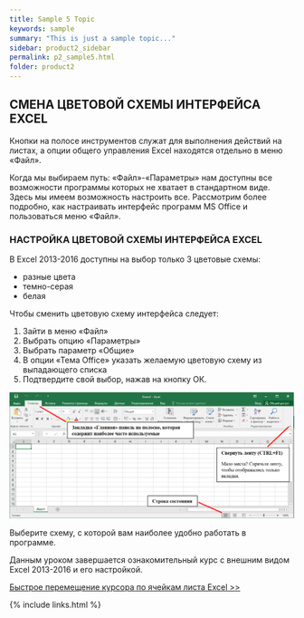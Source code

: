 ```yaml
---
title: Sample 5 Topic
keywords: sample
summary: "This is just a sample topic..."
sidebar: product2_sidebar
permalink: p2_sample5.html
folder: product2
---
```


## СМЕНА ЦВЕТОВОЙ СХЕМЫ ИНТЕРФЕЙСА EXCEL

Кнопки на полосе инструментов служат для выполнения действий на листах, а опции общего управления Excel находятся отдельно в меню «Файл».

Когда мы выбираем путь: «Файл»-«Параметры» нам доступны все возможности программы которых не хватает в стандартном виде. Здесь мы имеем возможность настроить все. Рассмотрим более подробно, как настраивать интерфейс программ MS Office и пользоваться меню «Файл».

### НАСТРОЙКА ЦВЕТОВОЙ СХЕМЫ ИНТЕРФЕЙСА EXCEL

В Excel 2013-2016 доступны на выбор только 3 цветовые схемы:

* разные цвета
* темно-серая
* белая

Чтобы сменить цветовую схему интерфейса следует:

1. Зайти в меню «Файл»
2. Выбрать опцию «Параметры»
3. Выбрать параметр «Общие»
4. В опции «Тема Office» указать желаемую цветовую схему из выпадающего списка
5. Подтвердите свой выбор, нажав на кнопку ОК.

![картинка](/images/img11.png)

Выберите схему, с которой вам наиболее удобно работать в программе.

Данным уроком завершается ознакомительный курс с внешним видом Excel 2013-2016 и его настройкой.

[Быстрое перемещение курсора по ячейкам листа Excel >>](p2_sample6.html)

{% include links.html %}
